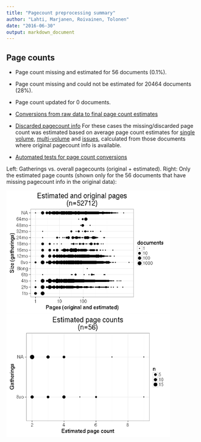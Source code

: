 ```yaml
---
title: "Pagecount preprocessing summary"
author: "Lahti, Marjanen, Roivainen, Tolonen"
date: "2016-06-30"
output: markdown_document
---
```





## Page counts

  * Page count missing and estimated for 56 documents (0.1%).

  * Page count missing and could not be estimated for 20464 documents (28%).

  * Page count updated for 0 documents.
  
  * [Conversions from raw data to final page count estimates](output.tables/pagecount_conversion_nontrivial.csv)

<!--[Page conversions from raw data to final page count estimates with volume info](output.tables/page_conversion_table_full.csv)-->

  * [Discarded pagecount info](output.tables/pagecount_discarded.csv) For these cases the missing/discarded page count was estimated based on average page count estimates for [single volume](mean_pagecounts_singlevol.csv), [multi-volume](mean_pagecounts_multivol.csv) and [issues](mean_pagecounts_issue.csv), calculated from those documents where original pagecount info is available.

  * [Automated tests for page count conversions](https://github.com/rOpenGov/bibliographica/blob/master/inst/extdata/tests_polish_physical_extent.csv)


Left: Gatherings vs. overall pagecounts (original + estimated). Right: Only the estimated page counts (shown only for the 56 documents that have missing pagecount info in the original data):

<img src="figure/size-size-estimated-1.png" title="plot of chunk size-estimated" alt="plot of chunk size-estimated" width="430px" /><img src="figure/size-size-estimated-2.png" title="plot of chunk size-estimated" alt="plot of chunk size-estimated" width="430px" />


<!--

## Average page counts (only works in CERL now)

Multi-volume documents average page counts are given per volume.


|doc.dimension | mean.pages.singlevol|median.pages.singlevol | n.singlevol| mean.pages.multivol| median.pages.multivol| n.multivol| mean.pages.issue| median.pages.issue| n.issue|
|:-------------|--------------------:|:----------------------|-----------:|-------------------:|---------------------:|----------:|----------------:|------------------:|-------:|
|2fo           |                  NaN|NA                     |        1791|                  NA|                    NA|         NA|               NA|                 NA|      NA|
|4to           |                  NaN|NA                     |       30560|                  NA|                    NA|         NA|              NaN|                 NA|       5|
|6to           |                  NaN|NA                     |          18|                  NA|                    NA|         NA|              NaN|                 NA|       1|
|8long         |                  NaN|NA                     |           1|                  NA|                    NA|         NA|               NA|                 NA|      NA|
|8vo           |                  NaN|NA                     |       21437|                   1|                     1|         23|                1|                  1|       9|
|12mo          |                  NaN|NA                     |        2991|                 NaN|                    NA|          4|              NaN|                 NA|       1|
|16mo          |                  NaN|NA                     |        1296|                  NA|                    NA|         NA|               NA|                 NA|      NA|
|18mo          |                  NaN|NA                     |          86|                  NA|                    NA|         NA|               NA|                 NA|      NA|
|24mo          |                  NaN|NA                     |         163|                  NA|                    NA|         NA|               NA|                 NA|      NA|
|32mo          |                  NaN|NA                     |          30|                  NA|                    NA|         NA|               NA|                 NA|      NA|
|48mo          |                  NaN|NA                     |           7|                  NA|                    NA|         NA|               NA|                 NA|      NA|
|64mo          |                  NaN|NA                     |          32|                  NA|                    NA|         NA|               NA|                 NA|      NA|
|NA            |                  NaN|NA                     |       13482|                   1|                     1|         33|                1|                  1|      18|

![plot of chunk size-pagecountsmulti2](figure/size-size-pagecountsmulti2-1.png)

-->
